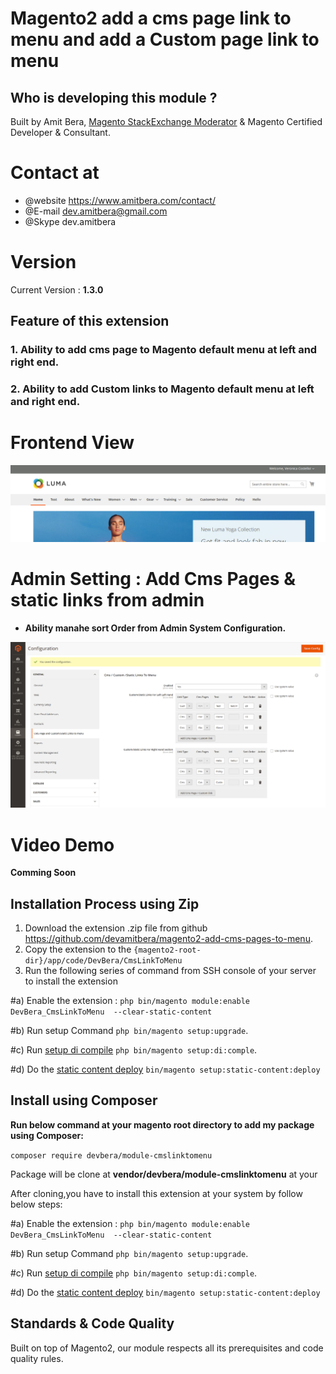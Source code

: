 Magento2 add a cms page link to menu and add a Custom page link to menu
========================



## Who is developing this module ? 

Built by Amit Bera, [Magento StackExchange Moderator](https://magento.stackexchange.com/users/4564/amit-bera?tab=profile) & Magento Certified Developer & Consultant.
# Contact at

- @website https://www.amitbera.com/contact/
- @E-mail dev.amitbera@gmail.com
- @Skype dev.amitbera

# Version

 Current Version : **1.3.0**
## Feature of this extension



### 1. Ability to add cms page to Magento default menu at left and right end.

### 2. Ability to add Custom links to Magento default menu at left and right end.

# Frontend View

![Menu](docs/static/version-1-3-0-frontend.png)

# Admin Setting : Add Cms Pages & static links from admin

 - **Ability manahe sort Order from Admin System Configuration.**

![Admin Setting](docs/static/version-1-3-0-admin-setting.png)


# Video Demo 

**Comming Soon**

 


## Installation Process using Zip

1. Download the extension .zip file from github https://github.com/devamitbera/magento2-add-cms-pages-to-menu.
2. Copy the extension  to the `{magento2-root-dir}/app/code/DevBera/CmsLinkToMenu` 
3. Run the following series of command from SSH console of your server to install  the extension

#a)  Enable the extension : `php bin/magento module:enable DevBera_CmsLinkToMenu  --clear-static-content`

#b)  Run setup  Command `php bin/magento setup:upgrade`.

#c)  Run [setup di compile](https://devdocs.magento.com/guides/v2.3/config-guide/cli/config-cli-subcommands-compiler.html) `php bin/magento setup:di:comple`.

#d)  Do the [static content deploy](https://devdocs.magento.com/guides/v2.3/config-guide/cli/config-cli-subcommands-static-view.html) `bin/magento setup:static-content:deploy`

## Install using Composer


**Run below command at your magento root directory to add my package using Composer:**

`composer require devbera/module-cmslinktomenu`
 
 Package will be  clone at **vendor/devbera/module-cmslinktomenu** at your
 
 After cloning,you have to install this extension at your system by follow below steps:
 
 
#a)  Enable the extension : `php bin/magento module:enable DevBera_CmsLinkToMenu  --clear-static-content`

#b)  Run setup  Command `php bin/magento setup:upgrade`.

#c)  Run [setup di compile](https://devdocs.magento.com/guides/v2.3/config-guide/cli/config-cli-subcommands-compiler.html) `php bin/magento setup:di:comple`.

#d)  Do the [static content deploy](https://devdocs.magento.com/guides/v2.3/config-guide/cli/config-cli-subcommands-static-view.html) `bin/magento setup:static-content:deploy`
 

## Standards & Code Quality

Built on top of Magento2, our module respects all its prerequisites and code quality rules.

